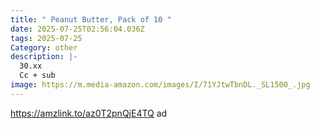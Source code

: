 ```yaml
---
title: " Peanut Butter, Pack of 10 "
date: 2025-07-25T02:56:04.036Z
tags: 2025-07-25
Category: other
description: |-
  30.xx 
  Cc + sub
image: https://m.media-amazon.com/images/I/71YJtwTbnDL._SL1500_.jpg
---
```

https://amzlink.to/az0T2pnQjE4TQ    ad